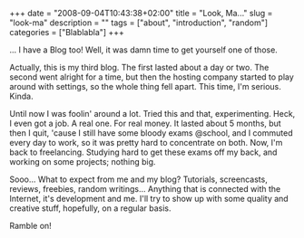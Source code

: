 +++
date = "2008-09-04T10:43:38+02:00"
title = "Look, Ma..."
slug = "look-ma"
description = ""
tags = ["about", "introduction", "random"]
categories = ["Blablabla"]
+++
<p>... I have a Blog too! Well, it was damn time to get yourself one of those.</p>
<p>Actually, this is my third blog. The first lasted about a day or two. The second went alright for a time, but then the hosting company started to play around with settings, so the whole thing fell apart. This time, I'm serious. Kinda.</p>
<p>Until now I was foolin' around a lot. Tried this and that, experimenting. Heck, I even got a job. A real one. For real money. It lasted about 5 months, but then I quit, 'cause I still have some bloody exams @school, and I commuted every day to work, so it was pretty hard to concentrate on both. Now, I'm back to freelancing. Studying hard to get these exams off my back, and working on some projects; nothing big.</p>
<p>Sooo... What to expect from me and my blog? Tutorials, screencasts, reviews, freebies, random writings... Anything that is connected with the Internet, it's development and me. I'll try to show up with some quality and creative stuff, hopefully, on a regular basis.</p>
<p>Ramble on!</p>
